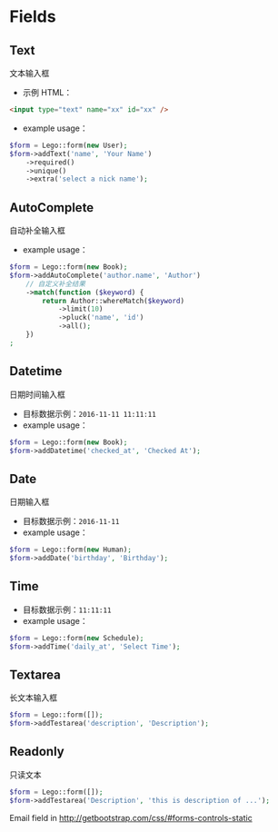 # Fields

## Text

文本输入框

- 示例 HTML：

```html
<input type="text" name="xx" id="xx" />
```


- example usage：

```php
$form = Lego::form(new User);
$form->addText('name', 'Your Name')
	->required()
	->unique()
	->extra('select a nick name');
```

## AutoComplete

自动补全输入框

- example usage：

```php
$form = Lego::form(new Book);
$form->addAutoComplete('author.name', 'Author')
	// 自定义补全结果
	->match(function ($keyword) {
		return Author::whereMatch($keyword)
			->limit(10)
			->pluck('name', 'id')
			->all();
	})
;

```

## Datetime

日期时间输入框

- 目标数据示例：`2016-11-11 11:11:11`
- example usage：

```php
$form = Lego::form(new Book);
$form->addDatetime('checked_at', 'Checked At');
```

## Date

日期输入框

- 目标数据示例：`2016-11-11`
- example usage：

```php
$form = Lego::form(new Human);
$form->addDate('birthday', 'Birthday');
```

## Time

- 目标数据示例：`11:11:11`
- example usage：

```php
$form = Lego::form(new Schedule);
$form->addTime('daily_at', 'Select Time');
```

## Textarea

长文本输入框

```php
$form = Lego::form([]);
$form->addTestarea('description', 'Description');
```

## Readonly

只读文本

```php
$form = Lego::form([]);
$form->addTestarea('Description', 'this is description of ...');
```

Email field in <http://getbootstrap.com/css/#forms-controls-static>
